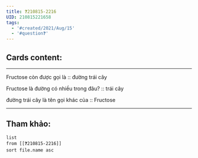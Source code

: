 ```yaml
---
title: ❓210815-2216
UID: 210815221658
tags:
  - '#created/2021/Aug/15'
  - '#question❓'
---
```


## Cards content:
---

Fructose còn được gọi là :: đường trái cây
<!--SR:!2022-01-29,118,290-->

Fructose là đường có nhiều trong đâu? :: trái cây
<!--SR:!2021-10-07,38,290-->

đường trái cây là tên gọi khác của :: Fructose
<!--SR:!2021-10-14,43,290-->

---


## Tham khảo:
```dataview
list
from [[❓210815-2216]]
sort file.name asc
```
